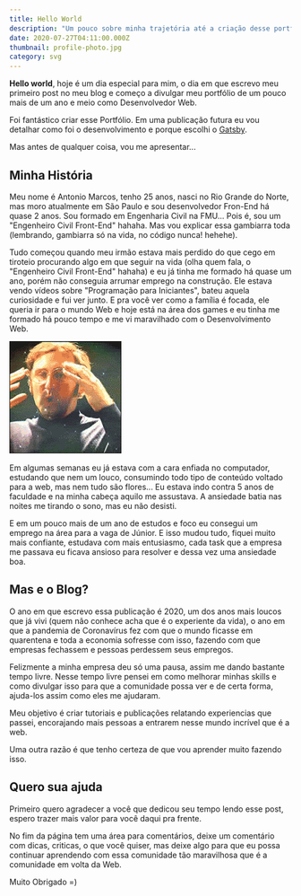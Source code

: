 ```yaml
---
title: Hello World
description: "Um pouco sobre minha trajetória até a criação desse portfólio/blog. "
date: 2020-07-27T04:11:00.000Z
thumbnail: profile-photo.jpg
category: svg
---
```

**Hello world**, hoje é um dia especial para mim, o dia em que escrevo meu primeiro post no meu blog e começo a divulgar meu portfólio de um pouco mais de um ano e meio como Desenvolvedor Web.

Foi fantástico criar esse Portfólio. Em uma publicação futura eu vou detalhar como foi o desenvolvimento e porque escolhi o [Gatsby](https://www.gatsbyjs.org/).

Mas antes de qualquer coisa, vou me apresentar...

## Minha História

Meu nome é Antonio Marcos, tenho 25 anos, nasci no Rio Grande do Norte, mas moro atualmente em São Paulo e sou desenvolvedor Fron-End há quase 2 anos. Sou formado em Engenharia Civil na FMU... Pois é, sou um "Engenheiro Civil Front-End" hahaha. Mas vou explicar essa gambiarra toda (lembrando, gambiarra só na vida, no código nunca! hehehe).

Tudo começou quando meu irmão estava mais perdido do que cego em tiroteio procurando algo em que seguir na vida (olha quem fala, o "Engenheiro Civil Front-End" hahaha) e eu já tinha me formado há quase um ano, porém não conseguia arrumar emprego na construção. Ele estava vendo vídeos sobre "Programação para Iniciantes", bateu aquela curiosidade e fui ver junto. E pra você ver como a família é focada, ele queria ir para o mundo Web e hoje está na área dos games e eu tinha me formado há pouco tempo e me vi maravilhado com o Desenvolvimento Web.

![Gif explodindo a cabeça](exploding-mind.gif "Explode")

Em algumas semanas eu já estava com a cara enfiada no computador, estudando que nem um louco, consumindo todo tipo de conteúdo voltado para a web, mas nem tudo são flores... Eu estava indo contra 5 anos de faculdade e na minha cabeça aquilo me assustava. A ansiedade batia nas noites me tirando o sono, mas eu não desisti.

E em um pouco mais de um ano de estudos e foco eu consegui um emprego na área para a vaga de Júnior. E isso mudou tudo, fiquei muito mais confiante, estudava com mais entusiasmo, cada task que a empresa me passava eu ficava ansioso para resolver e dessa vez uma ansiedade boa.

## Mas e o Blog?

O ano em que escrevo essa publicação é 2020, um dos anos mais loucos que já vivi (quem não conhece acha que é o experiente da vida), o ano em que a pandemia de Coronavírus fez com que o mundo ficasse em quarentena e toda a economia sofresse com isso, fazendo com que empresas fechassem e pessoas perdessem seus empregos.

Felizmente a minha empresa deu só uma pausa, assim me dando bastante tempo livre. Nesse tempo livre pensei em como melhorar minhas skills e como divulgar isso para que a comunidade possa ver e de certa forma, ajuda-los assim como eles me ajudaram. 

Meu objetivo é criar tutoriais e publicações relatando experiencias que passei, encorajando mais pessoas a entrarem nesse mundo incrível que é a web.

Uma outra razão é que tenho certeza de que vou aprender muito fazendo isso.

## Quero sua ajuda

Primeiro quero agradecer a você que dedicou seu tempo lendo esse post, espero trazer mais valor para você daqui pra frente.

No fim da página tem uma área para comentários, deixe um comentário com dicas, criticas, o que você quiser, mas deixe algo para que eu possa continuar aprendendo com essa comunidade tão maravilhosa que é a comunidade em volta da Web.

Muito Obrigado =)